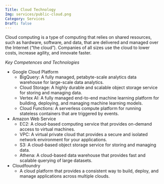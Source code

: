 ```yaml
---
Title: Cloud Technology
Img: services/public-cloud.png
Category: Services
Draft: false
---
```


Cloud computing is a type of computing that relies on shared resources, such as hardware, software, and data, that are delivered and managed over the Internet (“the cloud”). Companies of all sizes use the cloud to lower costs, increase agility, and innovate faster.

*Key Competences and Technologies*

* Google Cloud Platform
  * BigQuery: A fully managed, petabyte-scale analytics data warehouse for large-scale data analytics.
  * Cloud Storage: A highly durable and scalable object storage service for storing and managing data.
  * Vertex AI: A fully managed end-to-end machine learning platform for building, deploying, and managing machine learning models.
  * Cloud Functions: A serverless compute platform for running stateless containers that are triggered by events.
* Amazon Web Service
  * EC2: A cloud-based computing service that provides on-demand access to virtual machines.
  * VPC: A virtual private cloud that provides a secure and isolated network environment for your applications.
  * S3: A cloud-based object storage service for storing and managing data.
  * Athena: A cloud-based data warehouse that provides fast and scalable querying of large datasets.
* Cloudfoundry
  * A cloud platform that provides a consistent way to build, deploy, and manage applications across multiple clouds.

